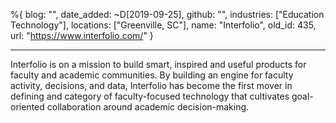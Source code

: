 %{
  blog: "",
  date_added: ~D[2019-09-25],
  github: "",
  industries: ["Education Technology"],
  locations: ["Greenville, SC"],
  name: "Interfolio",
  old_id: 435,
  url: "https://www.interfolio.com/"
}

---

Interfolio is on a mission to build smart, inspired and useful products for faculty and academic communities. By building an engine for faculty activity, decisions, and data, Interfolio has become the first mover in defining and  category of faculty-focused technology that cultivates goal-oriented collaboration around academic decision-making.
